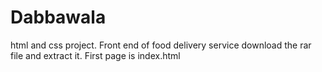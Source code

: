 # Dabbawala
html and css project. Front end of food delivery service
download the rar file and extract it. 
First page is index.html
